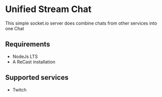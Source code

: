 # Unified Stream Chat

This simple socket.io server does combine chats from other services into one Chat

## Requirements

* NodeJs LTS
* A ReCast installation

## Supported services

* Twitch